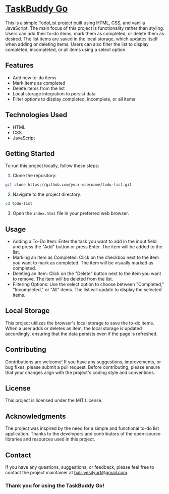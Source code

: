 # [TaskBuddy Go](https://halil-yesilyurt.github.io/TaskBuddy-Go/)
This is a simple TodoList project built using HTML, CSS, and vanilla JavaScript. The main focus of this project is functionality rather than styling. Users can add their to-do items, mark them as completed, or delete them as desired. The list items are saved in the local storage, which updates itself when adding or deleting items. Users can also filter the list to display completed, incompleted, or all items using a select option.

## Features
- Add new to-do items
- Mark items as completed
- Delete items from the list
- Local storage integration to persist data
- Filter options to display completed, incomplete, or all items

## Technologies Used
- HTML
- CSS
- JavaScript

## Getting Started
To run this project locally, follow these steps:

1. Clone the repository:
```bash
git clone https://github.com/your-username/todo-list.git
```

2. Navigate to the project directory:
```bash
cd todo-list
```

3. Open the `index.html` file in your preferred web browser.

## Usage
- Adding a To-Do Item: Enter the task you want to add in the input field and press the "Add" button or press Enter. The item will be added to the list.
- Marking an Item as Completed: Click on the checkbox next to the item you want to mark as completed. The item will be visually marked as completed.
- Deleting an Item: Click on the "Delete" button next to the item you want to remove. The item will be deleted from the list.
- Filtering Options: Use the select option to choose between "Completed," "Incompleted," or "All" items. The list will update to display the selected items.

## Local Storage
This project utilizes the browser's local storage to save the to-do items. When a user adds or deletes an item, the local storage is updated accordingly, ensuring that the data persists even if the page is refreshed.

## Contributing
Contributions are welcome! If you have any suggestions, improvements, or bug fixes, please submit a pull request. Before contributing, please ensure that your changes align with the project's coding style and conventions.

## License
This project is licensed under the MIT License.

## Acknowledgments
The project was inspired by the need for a simple and functional to-do list application.
Thanks to the developers and contributors of the open-source libraries and resources used in this project.

## Contact
If you have any questions, suggestions, or feedback, please feel free to contact the project maintainer at haliilyesilyurt@gmail.com.

### Thank you for using the TaskBuddy Go!